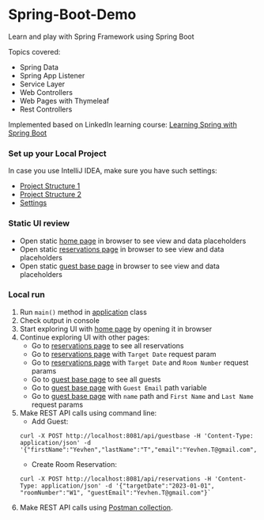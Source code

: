 # Spring-Boot-Demo
Learn and play with Spring Framework using Spring Boot

Topics covered:
- Spring Data
- Spring App Listener
- Service Layer
- Web Controllers
- Web Pages with Thymeleaf
- Rest Controllers

Implemented based on LinkedIn learning course:
[Learning Spring with Spring Boot](https://www.linkedin.com/learning/learning-spring-with-spring-boot-13886371)

### Set up your Local Project
In case you use IntelliJ IDEA, make sure you have such settings:
- [Project Structure 1](decumentation/IntelliJ-IDEA-settings-1.PNG)
- [Project Structure 2](decumentation/IntelliJ-IDEA-settings-2.PNG)
- [Settings](decumentation/IntelliJ-IDEA-settings-3.PNG)

### Static UI review
- Open static [home page](Hotel-Spring-Boot-App/src/main/resources/static/index.html) in browser to see view and data placeholders
- Open static [reservations page](Hotel-Spring-Boot-App/src/main/resources/templates/room_reservations.html) in browser to see view and data placeholders
- Open static [guest base page](Hotel-Spring-Boot-App/src/main/resources/templates/guest_base.html) in browser to see view and data placeholders

### Local run
1. Run `main()` method in [application](src/main/java/com/yevhent/springbootdemo/SpringBootDemoApplication.java) class
1. Check output in console
1. Start exploring UI with [home page](http://localhost:8081) by opening it in browser
1. Continue exploring UI with other pages:
   - Go to [reservations page](http://localhost:8081/reservations) to see all reservations
   - Go to [reservations page](http://localhost:8081/reservations?targetDate=2022-01-01) with `Target Date` request param
   - Go to [reservations page](http://localhost:8081/reservations?targetDate=2022-01-01&roomNumber=C1) with `Target Date` and `Room Number` request params
   - Go to [guest base page](http://localhost:8081/guestbase) to see all guests
   - Go to [guest base page](http://localhost:8081/guestbase/radams1v@xinhuanet.com) with `Guest Email` path variable
   - Go to [guest base page](http://localhost:8081/guestbase/name?firstName=Roy&lastName=Adams) with  `name` path and `First Name` and `Last Name` request params
1. Make REST API calls using command line:
   - Add Guest:<br> 
   ```
   curl -X POST http://localhost:8081/api/guestbase -H 'Content-Type: application/json' -d '{"firstName":"Yevhen","lastName":"T","email":"Yevhen.T@gmail.com","address":"House","country":"UA","state":"L","phoneNumber":"123456789"}'
   ```
   - Create Room Reservation:<br>
   ```
   curl -X POST http://localhost:8081/api/reservations -H 'Content-Type: application/json' -d '{"targetDate":"2023-01-01", "roomNumber":"W1", "guestEmail":"Yevhen.T@gmail.com"}`
   ```
1. Make REST API calls using [Postman collection](Hotel-Spring-Boot-App/postman/API-requests.json).